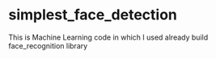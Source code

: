 # simplest_face_detection
This is Machine Learning code in which I used already build face_recognition library 
